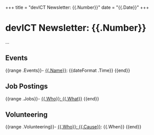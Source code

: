 +++
title = "devICT Newsletter: {{.Number}}"
date = "{{.Date}}"
+++
# devICT Newsletter: {{.Number}}

...

## Events

{{range .Events}}- [{{.Name}}]({{.Link}}): {{dateFormat .Time}}
{{end}}
## Job Postings

{{range .Jobs}}- [{{.Who}}: {{.What}}]({{.Link}})
{{end}}
## Volunteering

{{range .Volunteering}}- [{{.Who}}: {{.Cause}}]({{.Link}}): {{.When}}
{{end}}